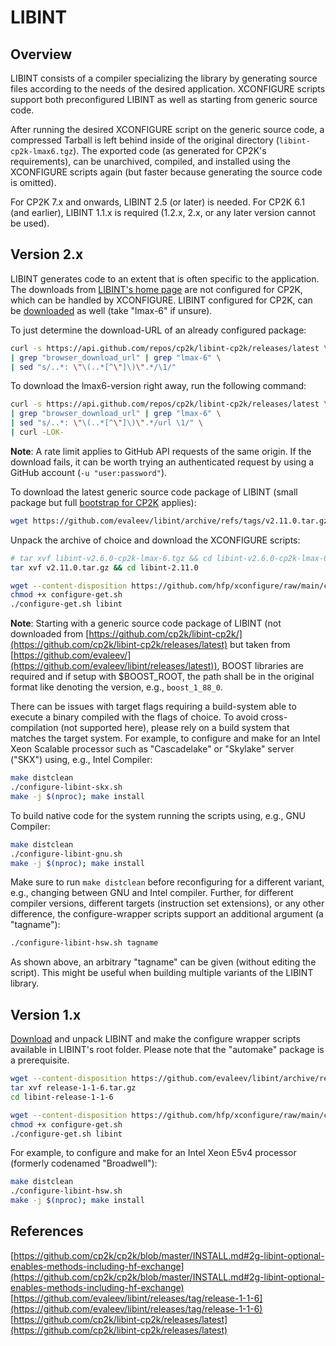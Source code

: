# LIBINT

## Overview

LIBINT consists of a compiler specializing the library by generating source files according to the needs of the desired application. XCONFIGURE scripts support both preconfigured LIBINT as well as starting from generic source code.

<a name="boostrap-for-cp2k"></a>After running the desired XCONFIGURE script on the generic source code, a compressed Tarball is left behind inside of the original directory (`libint-cp2k-lmax6.tgz`). The exported code (as generated for CP2K's requirements), can be unarchived, compiled, and installed using the XCONFIGURE scripts again (but faster because generating the source code is omitted).

For CP2K&#160;7.x and onwards, LIBINT&#160;2.5 (or later) is needed. For CP2K&#160;6.1 (and earlier), LIBINT&#160;1.1.x is required (1.2.x, 2.x, or any later version cannot be used).

## Version&#160;2.x<a name="version-25-and-later"></a>

LIBINT generates code to an extent that is often specific to the application. The downloads from [LIBINT's home page](https://github.com/evaleev/libint/releases) are not configured for CP2K, which can be handled by XCONFIGURE. LIBINT configured for CP2K, can be [downloaded](https://github.com/cp2k/libint-cp2k/releases/latest) as well (take "lmax-6" if unsure).

To just determine the download-URL of an already configured package:

```bash
curl -s https://api.github.com/repos/cp2k/libint-cp2k/releases/latest \
| grep "browser_download_url" | grep "lmax-6" \
| sed "s/..*: \"\(..*[^\"]\)\".*/\1/"
```

To download the lmax6-version right away, run the following command:

```bash
curl -s https://api.github.com/repos/cp2k/libint-cp2k/releases/latest \
| grep "browser_download_url" | grep "lmax-6" \
| sed "s/..*: \"\(..*[^\"]\)\".*/url \1/" \
| curl -LOK-
```

**Note**: A rate limit applies to GitHub API requests of the same origin. If the download fails, it can be worth trying an authenticated request by using a GitHub account (`-u "user:password"`).

To download the latest generic source code package of LIBINT (small package but full [bootstrap for CP2K](README.md#boostrap-for-cp2k) applies):

```bash
wget https://github.com/evaleev/libint/archive/refs/tags/v2.11.0.tar.gz
```

Unpack the archive of choice and download the XCONFIGURE scripts:

```bash
# tar xvf libint-v2.6.0-cp2k-lmax-6.tgz && cd libint-v2.6.0-cp2k-lmax-6
tar xvf v2.11.0.tar.gz && cd libint-2.11.0

wget --content-disposition https://github.com/hfp/xconfigure/raw/main/configure-get.sh
chmod +x configure-get.sh
./configure-get.sh libint
```

**Note**: Starting with a generic source code package of LIBINT (not downloaded from [https://github.com/cp2k/libint-cp2k/](https://github.com/cp2k/libint-cp2k/releases/latest) but taken from [https://github.com/evaleev/](https://github.com/evaleev/libint/releases/latest)), BOOST libraries are required and if setup with $BOOST_ROOT, the path shall be in the original format like denoting the version, e.g., `boost_1_88_0`.

There can be issues with target flags requiring a build-system able to execute a binary compiled with the flags of choice. To avoid cross-compilation (not supported here), please rely on a build system that matches the target system. For example, to configure and make for an Intel Xeon Scalable processor such as "Cascadelake" or "Skylake" server ("SKX") using, e.g., Intel Compiler:

```bash
make distclean
./configure-libint-skx.sh
make -j $(nproc); make install
```

To build native code for the system running the scripts using, e.g., GNU Compiler:

```bash
make distclean
./configure-libint-gnu.sh
make -j $(nproc); make install
```

Make sure to run `make distclean` before reconfiguring for a different variant, e.g., changing between GNU and Intel compiler. Further, for different compiler versions, different targets (instruction set extensions), or any other difference, the configure-wrapper scripts support an additional argument (a "tagname"):

```bash
./configure-libint-hsw.sh tagname
```

As shown above, an arbitrary "tagname" can be given (without editing the script). This might be useful when building multiple variants of the LIBINT library.

## Version&#160;1.x

[Download](https://github.com/evaleev/libint/archive/release-1-1-6.tar.gz) and unpack LIBINT and make the configure wrapper scripts available in LIBINT's root folder. Please note that the "automake" package is a prerequisite.

```bash
wget --content-disposition https://github.com/evaleev/libint/archive/release-1-1-6.tar.gz
tar xvf release-1-1-6.tar.gz
cd libint-release-1-1-6

wget --content-disposition https://github.com/hfp/xconfigure/raw/main/configure-get.sh
chmod +x configure-get.sh
./configure-get.sh libint
```

For example, to configure and make for an Intel Xeon&#160;E5v4 processor (formerly codenamed "Broadwell"):

```bash
make distclean
./configure-libint-hsw.sh
make -j $(nproc); make install
```

## References

[https://github.com/cp2k/cp2k/blob/master/INSTALL.md#2g-libint-optional-enables-methods-including-hf-exchange](https://github.com/cp2k/cp2k/blob/master/INSTALL.md#2g-libint-optional-enables-methods-including-hf-exchange)  
[https://github.com/evaleev/libint/releases/tag/release-1-1-6](https://github.com/evaleev/libint/releases/tag/release-1-1-6)  
[https://github.com/cp2k/libint-cp2k/releases/latest](https://github.com/cp2k/libint-cp2k/releases/latest)
